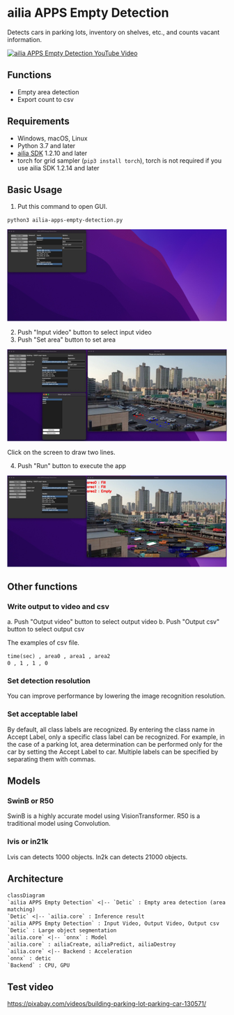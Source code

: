 # ailia APPS Empty Detection

Detects cars in parking lots, inventory on shelves, etc., and counts vacant information.

[![ailia APPS Empty Detection YouTube Video](http://img.youtube.com/vi/zgclmbgboPg/0.jpg)](https://www.youtube.com/watch?v=zgclmbgboPg)

## Functions

- Empty area detection
- Export count to csv

## Requirements

- Windows, macOS, Linux
- Python 3.7 and later
- [ailia SDK](https://github.com/axinc-ai/ailia-models/blob/master/TUTORIAL.md) 1.2.10 and later
- torch for grid sampler (`pip3 install torch`), torch is not required if you use ailia SDK 1.2.14 and later

## Basic Usage

1. Put this command to open GUI.

```
python3 ailia-apps-empty-detection.py
```

![Open GUI](./tutorial/open.jpg)

2. Push "Input video" button to select input video
3. Push "Set area" button to set area

![Set area](./tutorial/area.jpg)

Click on the screen to draw two lines.

4. Push "Run" button to execute the app

![Run app](./tutorial/run.jpg)

## Other functions

### Write output to video and csv

a. Push "Output video" button to select output video
b. Push "Output csv" button to select output csv

The examples of csv file.

```
time(sec) , area0 , area1 , area2
0 , 1 , 1 , 0
```

### Set detection resolution

You can improve performance by lowering the image recognition resolution.

### Set acceptable label

By default, all class labels are recognized.
By entering the class name in Accept Label, only a specific class label can be recognized.
For example, in the case of a parking lot, area determination can be performed only for the car by setting the Accept Label to car.
Multiple labels can be specified by separating them with commas.

## Models

### SwinB or R50

SwinB is a highly accurate model using VisionTransformer. R50 is a traditional model using Convolution.

### lvis or in21k

Lvis can detects 1000 objects. In2k can detects 21000 objects.

## Architecture

```mermaid
classDiagram
`ailia APPS Empty Detection` <|-- `Detic` : Empty area detection (area matching)
`Detic` <|-- `ailia.core` : Inference result
`ailia APPS Empty Detection` : Input Video, Output Video, Output csv
`Detic` : Large object segmentation
`ailia.core` <|-- `onnx` : Model
`ailia.core` : ailiaCreate, ailiaPredict, ailiaDestroy
`ailia.core` <|-- Backend : Acceleration
`onnx` : detic
`Backend` : CPU, GPU
```

## Test video

https://pixabay.com/videos/building-parking-lot-parking-car-130571/
